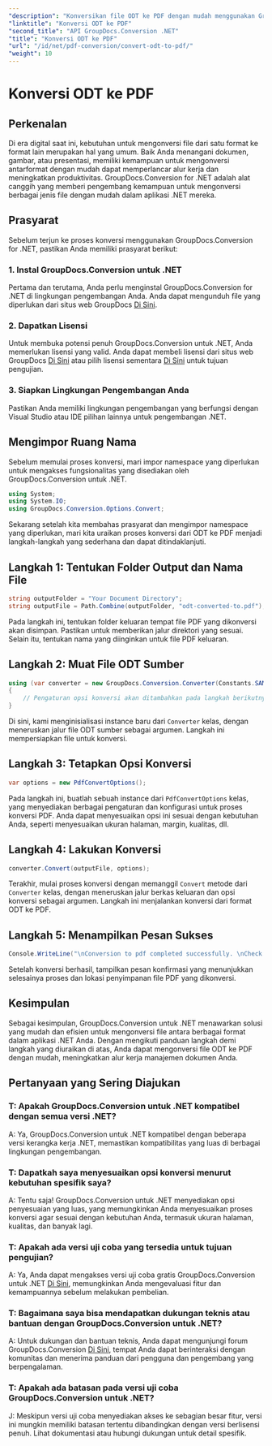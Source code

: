 ```yaml
---
"description": "Konversikan file ODT ke PDF dengan mudah menggunakan GroupDocs.Conversion for .NET. Sederhanakan alur kerja pengelolaan dokumen Anda dengan mudah."
"linktitle": "Konversi ODT ke PDF"
"second_title": "API GroupDocs.Conversion .NET"
"title": "Konversi ODT ke PDF"
"url": "/id/net/pdf-conversion/convert-odt-to-pdf/"
"weight": 10
---
```


# Konversi ODT ke PDF

## Perkenalan
Di era digital saat ini, kebutuhan untuk mengonversi file dari satu format ke format lain merupakan hal yang umum. Baik Anda menangani dokumen, gambar, atau presentasi, memiliki kemampuan untuk mengonversi antarformat dengan mudah dapat memperlancar alur kerja dan meningkatkan produktivitas. GroupDocs.Conversion for .NET adalah alat canggih yang memberi pengembang kemampuan untuk mengonversi berbagai jenis file dengan mudah dalam aplikasi .NET mereka.
## Prasyarat
Sebelum terjun ke proses konversi menggunakan GroupDocs.Conversion for .NET, pastikan Anda memiliki prasyarat berikut:
### 1. Instal GroupDocs.Conversion untuk .NET
Pertama dan terutama, Anda perlu menginstal GroupDocs.Conversion for .NET di lingkungan pengembangan Anda. Anda dapat mengunduh file yang diperlukan dari situs web GroupDocs [Di Sini](https://releases.groupdocs.com/conversion/net/).
### 2. Dapatkan Lisensi
Untuk membuka potensi penuh GroupDocs.Conversion untuk .NET, Anda memerlukan lisensi yang valid. Anda dapat membeli lisensi dari situs web GroupDocs [Di Sini](https://purchase.groupdocs.com/buy) atau pilih lisensi sementara [Di Sini](https://purchase.groupdocs.com/temporary-license/) untuk tujuan pengujian.
### 3. Siapkan Lingkungan Pengembangan Anda
Pastikan Anda memiliki lingkungan pengembangan yang berfungsi dengan Visual Studio atau IDE pilihan lainnya untuk pengembangan .NET.

## Mengimpor Ruang Nama
Sebelum memulai proses konversi, mari impor namespace yang diperlukan untuk mengakses fungsionalitas yang disediakan oleh GroupDocs.Conversion untuk .NET.
```csharp
using System;
using System.IO;
using GroupDocs.Conversion.Options.Convert;
```

Sekarang setelah kita membahas prasyarat dan mengimpor namespace yang diperlukan, mari kita uraikan proses konversi dari ODT ke PDF menjadi langkah-langkah yang sederhana dan dapat ditindaklanjuti.
## Langkah 1: Tentukan Folder Output dan Nama File
```csharp
string outputFolder = "Your Document Directory";
string outputFile = Path.Combine(outputFolder, "odt-converted-to.pdf");
```
Pada langkah ini, tentukan folder keluaran tempat file PDF yang dikonversi akan disimpan. Pastikan untuk memberikan jalur direktori yang sesuai. Selain itu, tentukan nama yang diinginkan untuk file PDF keluaran.
## Langkah 2: Muat File ODT Sumber
```csharp
using (var converter = new GroupDocs.Conversion.Converter(Constants.SAMPLE_ODT))
{
    // Pengaturan opsi konversi akan ditambahkan pada langkah berikutnya.
}
```
Di sini, kami menginisialisasi instance baru dari `Converter` kelas, dengan meneruskan jalur file ODT sumber sebagai argumen. Langkah ini mempersiapkan file untuk konversi.
## Langkah 3: Tetapkan Opsi Konversi
```csharp
var options = new PdfConvertOptions();
```
Pada langkah ini, buatlah sebuah instance dari `PdfConvertOptions` kelas, yang menyediakan berbagai pengaturan dan konfigurasi untuk proses konversi PDF. Anda dapat menyesuaikan opsi ini sesuai dengan kebutuhan Anda, seperti menyesuaikan ukuran halaman, margin, kualitas, dll.
## Langkah 4: Lakukan Konversi
```csharp
converter.Convert(outputFile, options);
```
Terakhir, mulai proses konversi dengan memanggil `Convert` metode dari `Converter` kelas, dengan meneruskan jalur berkas keluaran dan opsi konversi sebagai argumen. Langkah ini menjalankan konversi dari format ODT ke PDF.
## Langkah 5: Menampilkan Pesan Sukses
```csharp
Console.WriteLine("\nConversion to pdf completed successfully. \nCheck output in {0}", outputFolder);
```
Setelah konversi berhasil, tampilkan pesan konfirmasi yang menunjukkan selesainya proses dan lokasi penyimpanan file PDF yang dikonversi.

## Kesimpulan
Sebagai kesimpulan, GroupDocs.Conversion untuk .NET menawarkan solusi yang mudah dan efisien untuk mengonversi file antara berbagai format dalam aplikasi .NET Anda. Dengan mengikuti panduan langkah demi langkah yang diuraikan di atas, Anda dapat mengonversi file ODT ke PDF dengan mudah, meningkatkan alur kerja manajemen dokumen Anda.
## Pertanyaan yang Sering Diajukan
### T: Apakah GroupDocs.Conversion untuk .NET kompatibel dengan semua versi .NET?
A: Ya, GroupDocs.Conversion untuk .NET kompatibel dengan beberapa versi kerangka kerja .NET, memastikan kompatibilitas yang luas di berbagai lingkungan pengembangan.
### T: Dapatkah saya menyesuaikan opsi konversi menurut kebutuhan spesifik saya?
A: Tentu saja! GroupDocs.Conversion untuk .NET menyediakan opsi penyesuaian yang luas, yang memungkinkan Anda menyesuaikan proses konversi agar sesuai dengan kebutuhan Anda, termasuk ukuran halaman, kualitas, dan banyak lagi.
### T: Apakah ada versi uji coba yang tersedia untuk tujuan pengujian?
A: Ya, Anda dapat mengakses versi uji coba gratis GroupDocs.Conversion untuk .NET [Di Sini](https://releases.groupdocs.com/), memungkinkan Anda mengevaluasi fitur dan kemampuannya sebelum melakukan pembelian.
### T: Bagaimana saya bisa mendapatkan dukungan teknis atau bantuan dengan GroupDocs.Conversion untuk .NET?
A: Untuk dukungan dan bantuan teknis, Anda dapat mengunjungi forum GroupDocs.Conversion [Di Sini](https://forum.groupdocs.com/c/conversion/11), tempat Anda dapat berinteraksi dengan komunitas dan menerima panduan dari pengguna dan pengembang yang berpengalaman.
### T: Apakah ada batasan pada versi uji coba GroupDocs.Conversion untuk .NET?
J: Meskipun versi uji coba menyediakan akses ke sebagian besar fitur, versi ini mungkin memiliki batasan tertentu dibandingkan dengan versi berlisensi penuh. Lihat dokumentasi atau hubungi dukungan untuk detail spesifik.